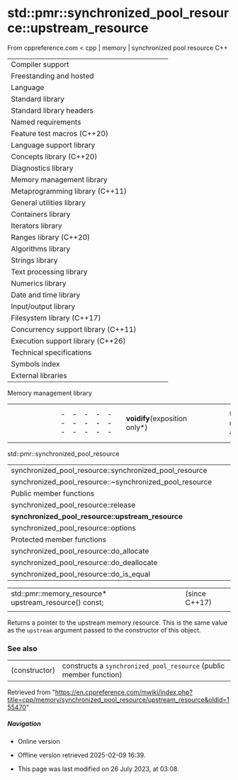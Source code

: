 # std::pmr::synchronized_pool_resource::upstream_resource

From cppreference.com
< cpp‎ | memory‎ | synchronized pool resource
C++

|  |  |  |  |  |
| --- | --- | --- | --- | --- |
| Compiler support | | | | |
| Freestanding and hosted | | | | |
| Language | | | | |
| Standard library | | | | |
| Standard library headers | | | | |
| Named requirements | | | | |
| Feature test macros (C++20) | | | | |
| Language support library | | | | |
| Concepts library (C++20) | | | | |
| Diagnostics library | | | | |
| Memory management library | | | | |
| Metaprogramming library (C++11) | | | | |
| General utilities library | | | | |
| Containers library | | | | |
| Iterators library | | | | |
| Ranges library (C++20) | | | | |
| Algorithms library | | | | |
| Strings library | | | | |
| Text processing library | | | | |
| Numerics library | | | | |
| Date and time library | | | | |
| Input/output library | | | | |
| Filesystem library (C++17) | | | | |
| Concurrency support library (C++11) | | | | |
| Execution support library (C++26) | | | | |
| Technical specifications | | | | |
| Symbols index | | | | |
| External libraries | | | | |

Memory management library

|  |  |  |  |  |  |  |  |  |  |  |  |  |  |  |  |  |  |  |  |  |  |  |  |  |  |  |  |  |  |  |  |  |  |  |  |  |  |  |  |  |  |  |  |  |  |  |  |  |  |  |  |  |  |  |  |  |  |  |  |  |  |  |  |  |  |  |  |  |  |  |  |  |  |  |  |  |  |  |  |  |  |  |  |  |  |  |  |  |  |  |  |  |  |  |  |  |  |  |  |  |  |  |  |  |  |  |  |  |  |  |  |  |  |  |  |  |  |  |  |  |  |  |  |  |  |  |  |  |  |  |  |  |  |  |  |  |  |  |  |  |  |  |  |  |  |  |  |  |  |  |  |  |  |  |  |  |  |  |  |  |  |  |  |  |  |  |  |  |  |  |  |  |  |  |  |  |  |  |  |  |  |  |  |  |  |  |  |  |  |  |  |  |  |  |  |  |  |  |  |  |  |  |  |  |  |  |  |  |  |  |  |  |  |  |  |  |  |  |  |  |  |  |  |  |  |  |  |  |  |  |  |  |  |  |  |  |  |  |  |  |  |  |  |  |  |  |  |  |  |  |  |  |  |  |  |  |  |  |  |  |  |  |  |  |  |  |  |  |  |  |  |  |  |  |  |  |  |  |  |  |  |  |  |  |  |  |  |  |  |  |  |  |  |  |  |  |  |  |  |  |  |  |  |  |  |  |  |  |  |  |  |  |  |  |  |  |  |  |  |  |  |  |  |  |  |  |  |  |  |  |  |  |  |  |  |  |  |  |  |  |  |  |  |  |  |  |  |  |  |  |  |  |  |  |  |  |  |  |  |  |  |  |  |  |  |  |  |  |  |  |  |  |  |  |  |  |  |  |  |  |  |  |  |  |  |  |  |  |  |  |  |  |  |  |  |  |  |  |  |  |  |  |  |  |  |  |  |  |  |  |  |  |  |  |  |  |  |  |  |  |  |  |  |  |  |  |  |  |  |  |  |  |  |  |  |  |  |  |  |  |  |  |  |  |  |  |  |  |  |  |  |  |  |  |  |  |  |  |  |  |  |  |  |  |  |  |  |  |  |  |  |  |  |  |  |  |  |  |  |  |  |  |  |  |  |  |  |  |  |  |  |  |  |  |  |  |  |  |  |  |  |  |  |  |  |  |  |  |  |  |  |  |  |  |  |  |  |  |  |  |  |  |  |  |  |  |  |  |  |  |  |  |  |  |  |  |  |  |  |  |  |  |  |  |  |  |  |  |  |
| --- | --- | --- | --- | --- | --- | --- | --- | --- | --- | --- | --- | --- | --- | --- | --- | --- | --- | --- | --- | --- | --- | --- | --- | --- | --- | --- | --- | --- | --- | --- | --- | --- | --- | --- | --- | --- | --- | --- | --- | --- | --- | --- | --- | --- | --- | --- | --- | --- | --- | --- | --- | --- | --- | --- | --- | --- | --- | --- | --- | --- | --- | --- | --- | --- | --- | --- | --- | --- | --- | --- | --- | --- | --- | --- | --- | --- | --- | --- | --- | --- | --- | --- | --- | --- | --- | --- | --- | --- | --- | --- | --- | --- | --- | --- | --- | --- | --- | --- | --- | --- | --- | --- | --- | --- | --- | --- | --- | --- | --- | --- | --- | --- | --- | --- | --- | --- | --- | --- | --- | --- | --- | --- | --- | --- | --- | --- | --- | --- | --- | --- | --- | --- | --- | --- | --- | --- | --- | --- | --- | --- | --- | --- | --- | --- | --- | --- | --- | --- | --- | --- | --- | --- | --- | --- | --- | --- | --- | --- | --- | --- | --- | --- | --- | --- | --- | --- | --- | --- | --- | --- | --- | --- | --- | --- | --- | --- | --- | --- | --- | --- | --- | --- | --- | --- | --- | --- | --- | --- | --- | --- | --- | --- | --- | --- | --- | --- | --- | --- | --- | --- | --- | --- | --- | --- | --- | --- | --- | --- | --- | --- | --- | --- | --- | --- | --- | --- | --- | --- | --- | --- | --- | --- | --- | --- | --- | --- | --- | --- | --- | --- | --- | --- | --- | --- | --- | --- | --- | --- | --- | --- | --- | --- | --- | --- | --- | --- | --- | --- | --- | --- | --- | --- | --- | --- | --- | --- | --- | --- | --- | --- | --- | --- | --- | --- | --- | --- | --- | --- | --- | --- | --- | --- | --- | --- | --- | --- | --- | --- | --- | --- | --- | --- | --- | --- | --- | --- | --- | --- | --- | --- | --- | --- | --- | --- | --- | --- | --- | --- | --- | --- | --- | --- | --- | --- | --- | --- | --- | --- | --- | --- | --- | --- | --- | --- | --- | --- | --- | --- | --- | --- | --- | --- | --- | --- | --- | --- | --- | --- | --- | --- | --- | --- | --- | --- | --- | --- | --- | --- | --- | --- | --- | --- | --- | --- | --- | --- | --- | --- | --- | --- | --- | --- | --- | --- | --- | --- | --- | --- | --- | --- | --- | --- | --- | --- | --- | --- | --- | --- | --- | --- | --- | --- | --- | --- | --- | --- | --- | --- | --- | --- | --- | --- | --- | --- | --- | --- | --- | --- | --- | --- | --- | --- | --- | --- | --- | --- | --- | --- | --- | --- | --- | --- | --- | --- | --- | --- | --- | --- | --- | --- | --- | --- | --- | --- | --- | --- | --- | --- | --- | --- | --- | --- | --- | --- | --- | --- | --- | --- | --- | --- | --- | --- | --- | --- | --- | --- | --- | --- | --- | --- | --- | --- | --- | --- | --- | --- | --- | --- | --- | --- | --- | --- | --- | --- | --- | --- | --- | --- | --- | --- | --- | --- | --- | --- | --- | --- | --- | --- | --- | --- | --- | --- | --- | --- | --- | --- | --- | --- | --- | --- | --- | --- | --- | --- | --- | --- | --- | --- | --- | --- | --- | --- | --- | --- | --- | --- | --- | --- | --- | --- | --- | --- | --- | --- | --- | --- | --- | --- | --- | --- | --- | --- | --- | --- | --- | --- | --- | --- | --- | --- | --- | --- | --- | --- | --- | --- | --- | --- | --- | --- | --- | --- | --- | --- | --- | --- | --- | --- | --- | --- | --- | --- | --- | --- | --- | --- | --- | --- | --- |
| |  |  |  |  |  | | --- | --- | --- | --- | --- | | **voidify**(exposition only\*) | | | | | | Uninitialized memory algorithms | | | | | | uninitialized_copy | | | | | | uninitialized_fill | | | | | | uninitialized_move(C++17) | | | | | | uninitialized_default_construct(C++17) | | | | | | uninitialized_value_construct(C++17) | | | | | | destroy(C++17) | | | | | | destroy_at(C++17) | | | | | | uninitialized_copy_n(C++11) | | | | | | uninitialized_fill_n | | | | | | uninitialized_move_n(C++17) | | | | | | uninitialized_default_construct_n(C++17) | | | | | | uninitialized_value_construct_n(C++17) | | | | | | destroy_n(C++17) | | | | | | construct_at(C++20) | | | | | | Constrained uninitialized memory algorithms | | | | | | ranges::uninitialized_copy(C++20) | | | | | | ranges::uninitialized_fill(C++20) | | | | | | ranges::uninitialized_move(C++20) | | | | | | ranges::construct_at(C++20) | | | | | | ranges::destroy(C++20) | | | | | | ranges::destroy_n(C++20) | | | | | | ranges::destroy_at(C++20) | | | | | | ranges::uninitialized_copy_n(C++20) | | | | | | ranges::uninitialized_fill_n(C++20) | | | | | | ranges::uninitialized_move_n(C++20) | | | | | | ranges::uninitialized_default_construct(C++20) | | | | | | ranges::uninitialized_value_construct(C++20) | | | | | | ranges::uninitialized_default_construct_n(C++20) | | | | | | ranges::uninitialized_value_construct_n(C++20) | | | | | | C Library | | | | | | |  |  |  |  |  | | --- | --- | --- | --- | --- | | malloc | | | | | | calloc | | | | | | realloc | | | | | | |  |  |  |  |  | | --- | --- | --- | --- | --- | | aligned_alloc(C++17) | | | | | | free | | | | | |  | | | | | | |  | | | | | | |  |  |  |  |  | | --- | --- | --- | --- | --- | | Allocators | | | | | | allocator | | | | | | allocator_traits(C++11) | | | | | | allocation_result(C++23) | | | | | | allocator_arg(C++11) | | | | | | uses_allocator(C++11) | | | | | | uses_allocator_construction_args(C++20) | | | | | | make_obj_using_allocator(C++20) | | | | | | uninitialized_construct_using_allocator(C++20) | | | | | | scoped_allocator_adaptor(C++11) | | | | | | pmr::polymorphic_allocator(C++17) | | | | | | Memory resources | | | | | | pmr::memory_resource(C++17) | | | | | | pmr::get_default_resource(C++17) | | | | | | pmr::set_default_resource(C++17) | | | | | | pmr::new_delete_resource(C++17) | | | | | | pmr::null_memory_resource(C++17) | | | | | | pmr::synchronized_pool_resource(C++17) | | | | | | pmr::unsynchronized_pool_resource(C++17) | | | | | | pmr::monotonic_buffer_resource(C++17) | | | | | | pmr::pool_options(C++17) | | | | | | Garbage collection support | | | | | | declare_reachable(C++11)(until C++23) | | | | | | undeclare_reachable(C++11)(until C++23) | | | | | | declare_no_pointers(C++11)(until C++23) | | | | | | undeclare_no_pointers(C++11)(until C++23) | | | | | | pointer_safety(C++11)(until C++23) | | | | | | get_pointer_safety(C++11)(until C++23) | | | | | | Uninitialized storage | | | | | | raw_storage_iterator(until C++20\*) | | | | | | get_temporary_buffer(until C++20\*) | | | | | | return_temporary_buffer(until C++20\*) | | | | | | Explicit lifetime management | | | | | | start_lifetime_asstart_lifetime_as_array(C++23)(C++23) | | | | | | |  |  |  |  |  | | --- | --- | --- | --- | --- | | Smart pointers | | | | | | unique_ptr(C++11) | | | | | | shared_ptr(C++11) | | | | | | weak_ptr(C++11) | | | | | | auto_ptr(until C++17\*) | | | | | | owner_less(C++11) | | | | | | owner_less<void>(C++17) | | | | | | owner_hash(C++26) | | | | | | owner_equal(C++26) | | | | | | enable_shared_from_this(C++11) | | | | | | bad_weak_ptr(C++11) | | | | | | default_delete(C++11) | | | | | | out_ptr_t(C++23) | | | | | | inout_ptr_t(C++23) | | | | | | Low level memory management | | | | | | operator new | | | | | | [operator new[]](../new/operator_new.html "cpp/memory/new/operator new") | | | | | | operator delete | | | | | | [operator delete[]](../new/operator_delete.html "cpp/memory/new/operator delete") | | | | | | get_new_handler(C++11) | | | | | | set_new_handler | | | | | | launder(C++17) | | | | | | bad_alloc | | | | | | bad_array_new_length(C++11) | | | | | | nothrow_t | | | | | | align_val_t(C++17) | | | | | | destroying_delete_t(C++20) | | | | | | new_handler | | | | | | nothrow | | | | | | Miscellaneous | | | | | | pointer_traits(C++11) | | | | | | to_address(C++20) | | | | | | addressof(C++11) | | | | | | align(C++11) | | | | | | assume_aligned(C++20) | | | | | | is_sufficiently_aligned(C++26) | | | | | |

std::pmr::synchronized_pool_resource

|  |  |  |  |  |
| --- | --- | --- | --- | --- |
| synchronized_pool_resource::synchronized_pool_resource | | | | |
| synchronized_pool_resource::~synchronized_pool_resource | | | | |
| Public member functions | | | | |
| synchronized_pool_resource::release | | | | |
| ****synchronized_pool_resource::upstream_resource**** | | | | |
| synchronized_pool_resource::options | | | | |
| Protected member functions | | | | |
| synchronized_pool_resource::do_allocate | | | | |
| synchronized_pool_resource::do_deallocate | | | | |
| synchronized_pool_resource::do_is_equal | | | | |

|  |  |  |
| --- | --- | --- |
| std::pmr::memory_resource\* upstream_resource() const; |  | (since C++17) |
|  |  |  |

Returns a pointer to the upstream memory resource. This is the same value as the `upstream` argument passed to the constructor of this object.

### See also

|  |  |
| --- | --- |
| (constructor) | constructs a `synchronized_pool_resource`   (public member function) |

Retrieved from "<https://en.cppreference.com/mwiki/index.php?title=cpp/memory/synchronized_pool_resource/upstream_resource&oldid=155470>"

##### Navigation

- Online version
- Offline version retrieved 2025-02-09 16:39.

- This page was last modified on 26 July 2023, at 03:08.